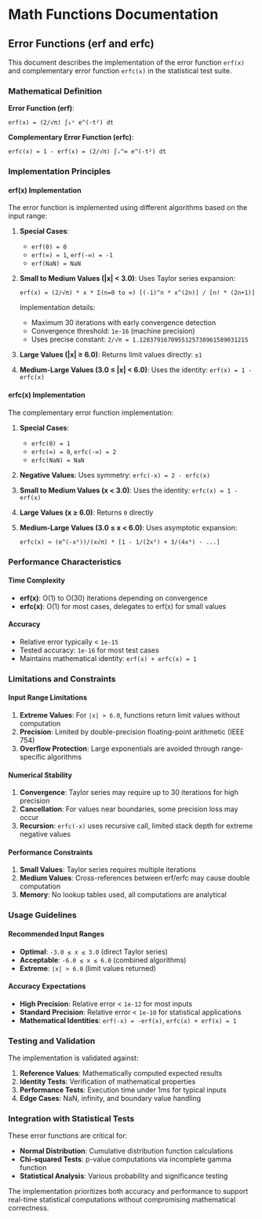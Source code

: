 # Math Functions Documentation

## Error Functions (erf and erfc)

This document describes the implementation of the error function `erf(x)` and complementary error function `erfc(x)` in the statistical test suite.

### Mathematical Definition

**Error Function (erf)**:
```
erf(x) = (2/√π) ∫₀ˣ e^(-t²) dt
```

**Complementary Error Function (erfc)**:
```
erfc(x) = 1 - erf(x) = (2/√π) ∫ₓ^∞ e^(-t²) dt
```

### Implementation Principles

#### erf(x) Implementation

The error function is implemented using different algorithms based on the input range:

1. **Special Cases**:
   - `erf(0) = 0`
   - `erf(∞) = 1`, `erf(-∞) = -1`
   - `erf(NaN) = NaN`

2. **Small to Medium Values (|x| < 3.0)**:
   Uses Taylor series expansion:
   ```
   erf(x) = (2/√π) * x * Σ(n=0 to ∞) [(-1)^n * x^(2n)] / [n! * (2n+1)]
   ```

   Implementation details:
   - Maximum 30 iterations with early convergence detection
   - Convergence threshold: `1e-16` (machine precision)
   - Uses precise constant: `2/√π = 1.1283791670955125738961589031215`

3. **Large Values (|x| ≥ 6.0)**:
   Returns limit values directly: `±1`

4. **Medium-Large Values (3.0 ≤ |x| < 6.0)**:
   Uses the identity: `erf(x) = 1 - erfc(x)`

#### erfc(x) Implementation

The complementary error function implementation:

1. **Special Cases**:
   - `erfc(0) = 1`
   - `erfc(∞) = 0`, `erfc(-∞) = 2`
   - `erfc(NaN) = NaN`

2. **Negative Values**:
   Uses symmetry: `erfc(-x) = 2 - erfc(x)`

3. **Small to Medium Values (x < 3.0)**:
   Uses the identity: `erfc(x) = 1 - erf(x)`

4. **Large Values (x ≥ 6.0)**:
   Returns `0` directly

5. **Medium-Large Values (3.0 ≤ x < 6.0)**:
   Uses asymptotic expansion:
   ```
   erfc(x) ≈ (e^(-x²))/(x√π) * [1 - 1/(2x²) + 3/(4x⁴) - ...]
   ```

### Performance Characteristics

#### Time Complexity
- **erf(x)**: O(1) to O(30) iterations depending on convergence
- **erfc(x)**: O(1) for most cases, delegates to erf(x) for small values

#### Accuracy
- Relative error typically < `1e-15`
- Tested accuracy: `1e-16` for most test cases
- Maintains mathematical identity: `erf(x) + erfc(x) = 1`

### Limitations and Constraints

#### Input Range Limitations
1. **Extreme Values**: For `|x| > 6.0`, functions return limit values without computation
2. **Precision**: Limited by double-precision floating-point arithmetic (IEEE 754)
3. **Overflow Protection**: Large exponentials are avoided through range-specific algorithms

#### Numerical Stability
1. **Convergence**: Taylor series may require up to 30 iterations for high precision
2. **Cancellation**: For values near boundaries, some precision loss may occur
3. **Recursion**: `erfc(-x)` uses recursive call, limited stack depth for extreme negative values

#### Performance Constraints
1. **Small Values**: Taylor series requires multiple iterations
2. **Medium Values**: Cross-references between erf/erfc may cause double computation
3. **Memory**: No lookup tables used, all computations are analytical

### Usage Guidelines

#### Recommended Input Ranges
- **Optimal**: `-3.0 ≤ x ≤ 3.0` (direct Taylor series)
- **Acceptable**: `-6.0 ≤ x ≤ 6.0` (combined algorithms)
- **Extreme**: `|x| > 6.0` (limit values returned)

#### Accuracy Expectations
- **High Precision**: Relative error < `1e-12` for most inputs
- **Standard Precision**: Relative error < `1e-10` for statistical applications
- **Mathematical Identities**: `erf(-x) = -erf(x)`, `erfc(x) + erf(x) = 1`

### Testing and Validation

The implementation is validated against:
1. **Reference Values**: Mathematically computed expected results
2. **Identity Tests**: Verification of mathematical properties
3. **Performance Tests**: Execution time under 1ms for typical inputs
4. **Edge Cases**: NaN, infinity, and boundary value handling

### Integration with Statistical Tests

These error functions are critical for:
- **Normal Distribution**: Cumulative distribution function calculations
- **Chi-squared Tests**: p-value computations via incomplete gamma function
- **Statistical Analysis**: Various probability and significance testing

The implementation prioritizes both accuracy and performance to support real-time statistical computations without compromising mathematical correctness.
